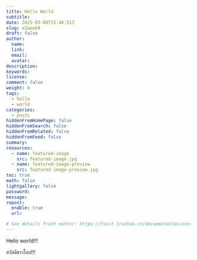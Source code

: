 ```yaml
---
title: Hello World
subtitle:
date: 2025-03-08T15:48:51Z
slug: e2aee69
draft: false
author:
  name:
  link:
  email:
  avatar:
description:
keywords:
license:
comment: false
weight: 0
tags:
  - hello
  - world
categories:
  - posts
hiddenFromHomePage: false
hiddenFromSearch: false
hiddenFromRelated: false
hiddenFromFeed: false
summary:
resources:
  - name: featured-image
    src: featured-image.jpg
  - name: featured-image-preview
    src: featured-image-preview.jpg
toc: true
math: false
lightgallery: false
password:
message:
repost:
  enable: true
  url:

# See details front matter: https://fixit.lruihao.cn/documentation/content-management/introduction/#front-matter
---
```


Hello world!!!

<!--more-->

สวัสดีชาวโลก!!!
